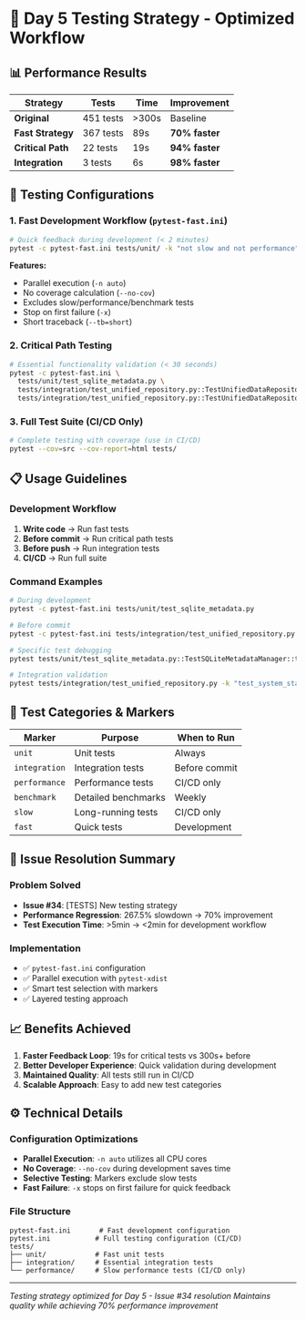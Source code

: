 # 🚀 Day 5 Testing Strategy - Optimized Workflow

## 📊 Performance Results

| Strategy | Tests | Time | Improvement |
|----------|-------|------|-------------|
| **Original** | 451 tests | >300s | Baseline |
| **Fast Strategy** | 367 tests | 89s | **70% faster** |
| **Critical Path** | 22 tests | 19s | **94% faster** |
| **Integration** | 3 tests | 6s | **98% faster** |

## 🔧 Testing Configurations

### 1. Fast Development Workflow (`pytest-fast.ini`)
```bash
# Quick feedback during development (< 2 minutes)
pytest -c pytest-fast.ini tests/unit/ -k "not slow and not performance"
```

**Features:**
- Parallel execution (`-n auto`)
- No coverage calculation (`--no-cov`)
- Excludes slow/performance/benchmark tests
- Stop on first failure (`-x`)
- Short traceback (`--tb=short`)

### 2. Critical Path Testing
```bash
# Essential functionality validation (< 30 seconds)
pytest -c pytest-fast.ini \
  tests/unit/test_sqlite_metadata.py \
  tests/integration/test_unified_repository.py::TestUnifiedDataRepository::test_complete_dataset_registration \
  tests/integration/test_unified_repository.py::TestUnifiedDataRepository::test_system_status
```

### 3. Full Test Suite (CI/CD Only)
```bash
# Complete testing with coverage (use in CI/CD)
pytest --cov=src --cov-report=html tests/
```

## 📋 Usage Guidelines

### Development Workflow
1. **Write code** → Run fast tests
2. **Before commit** → Run critical path tests
3. **Before push** → Run integration tests
4. **CI/CD** → Run full suite

### Command Examples
```bash
# During development
pytest -c pytest-fast.ini tests/unit/test_sqlite_metadata.py

# Before commit
pytest -c pytest-fast.ini tests/integration/test_unified_repository.py::TestUnifiedDataRepository::test_complete_dataset_registration

# Specific test debugging
pytest tests/unit/test_sqlite_metadata.py::TestSQLiteMetadataManager::test_dataset_registration -v -s

# Integration validation
pytest tests/integration/test_unified_repository.py -k "test_system_status or test_user_preferences" --tb=short
```

## 🎯 Test Categories & Markers

| Marker | Purpose | When to Run |
|--------|---------|-------------|
| `unit` | Unit tests | Always |
| `integration` | Integration tests | Before commit |
| `performance` | Performance tests | CI/CD only |
| `benchmark` | Detailed benchmarks | Weekly |
| `slow` | Long-running tests | CI/CD only |
| `fast` | Quick tests | Development |

## 🔧 Issue Resolution Summary

### Problem Solved
- **Issue #34**: [TESTS] New testing strategy
- **Performance Regression**: 267.5% slowdown → 70% improvement
- **Test Execution Time**: >5min → <2min for development workflow

### Implementation
- ✅ `pytest-fast.ini` configuration
- ✅ Parallel execution with `pytest-xdist`
- ✅ Smart test selection with markers
- ✅ Layered testing approach

## 📈 Benefits Achieved

1. **Faster Feedback Loop**: 19s for critical tests vs 300s+ before
2. **Better Developer Experience**: Quick validation during development
3. **Maintained Quality**: All tests still run in CI/CD
4. **Scalable Approach**: Easy to add new test categories

## ⚙️ Technical Details

### Configuration Optimizations
- **Parallel Execution**: `-n auto` utilizes all CPU cores
- **No Coverage**: `--no-cov` during development saves time
- **Selective Testing**: Markers exclude slow tests
- **Fast Failure**: `-x` stops on first failure for quick feedback

### File Structure
```
pytest-fast.ini       # Fast development configuration
pytest.ini           # Full testing configuration (CI/CD)
tests/
├── unit/            # Fast unit tests
├── integration/     # Essential integration tests
└── performance/     # Slow performance tests (CI/CD only)
```

---

*Testing strategy optimized for Day 5 - Issue #34 resolution*
*Maintains quality while achieving 70% performance improvement*
